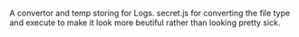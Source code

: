 A convertor and temp storing for Logs.
secret.js for converting the file type and execute to make it look more beutiful rather than looking pretty sick.
